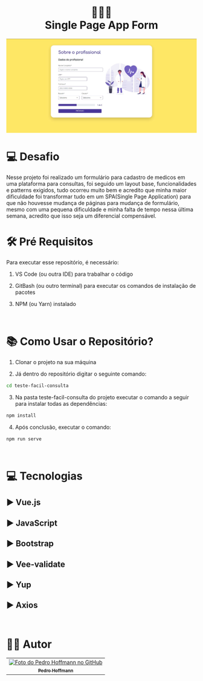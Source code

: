<h1 align="center">
  👨🏼‍⚕️<br>Single Page App Form

</h1>

![Screenshot](/teste-facil-consulta/src/assets/imgs/layout-final.jpeg)

# 💻 Desafio

Nesse projeto foi realizado um formulário para cadastro de medicos em uma plataforma para consultas, foi seguido um layout base, funcionalidades e patterns exigidos, tudo ocorreu muito bem e acredito que minha maior dificuldade foi transformar tudo em um SPA(Single Page Application) para que não houvesse mudança de páginas para mudança de formulário, mesmo com uma pequena dificuldade e minha falta de tempo nessa última semana, acredito que isso seja um diferencial compensável.

# 🛠 Pré Requisitos

Para executar esse repositório, é necessário:

1. VS Code (ou outra IDE) para trabalhar o código

2. GitBash (ou outro terminal) para executar os comandos de instalação de pacotes

3. NPM (ou Yarn) instalado 

<br>

# 📚 Como Usar o Repositório?

1. Clonar o projeto na sua máquina

2. Já dentro do repositório digitar o seguinte comando:

```sh
cd teste-facil-consulta
``` 

3. Na pasta teste-facil-consulta do projeto executar o  comando a seguir para instalar todas as dependências:

```sh
npm install
```

4. Após conclusão, executar o comando:

```sh
npm run serve
```
<br>

# 💻 Tecnologias

## ▶️ Vue.js

## ▶️ JavaScript

## ▶️ Bootstrap
## ▶️ Vee-validate

## ▶️ Yup

## ▶️ Axios


<br>

# 🧑🏼 Autor<br>
<table>
  <tr>
    <td align="center">
      <a href="https://github.com/Pehoffmann">
        <img src="https://avatars.githubusercontent.com/u/74218914?v=4" width="100px;" alt="Foto do Pedro Hoffmann no GitHub"/><br>
        <sub>
          <b>Pedro Hoffmann</b>
        </sub>
      </a><br>
    </td>   
  </tr>
</table>